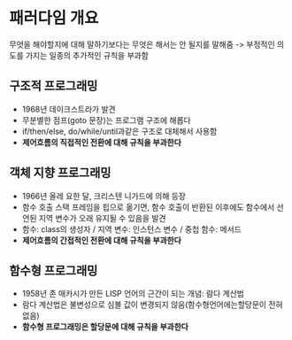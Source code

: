 # 패러다임 개요
무엇을 해야할지에 대해 말하기보다는 무엇은 해서는 안 될지를 말해줌
-> 부정적인 의도를 가지는 일종의 추가적인 규칙을 부과함

## 구조적 프로그래밍
- 1968년 데이크스트라가 발견
- 무분별한 점프(goto 문장)는 프로그램 구조에 해롭다
- if/then/else, do/while/until과같은 구조로 대체해서 사용함
- **제어흐름의 직접적인 전환에 대해 규칙을 부과한다**

## 객체 지향 프로그래밍
- 1966년 올레 요한 달, 크리스텐 니가드에 의해 등장
- 함수 호출 스택 프레임을 힙으로 옮기면, 함수 호출이 반환된 이후에도 함수에서 선언된 지역 변수가 오래 유지될 수 있음을 발견
- 함수: class의 생성자 / 지역 변수: 인스턴스 변수 / 중첩 함수: 메서드
- **제어흐름의 간접적인 전환에 대해 규칙을 부과한다**

## 함수형 프로그래밍
- 1958년 존 매카시가 만든 LISP 언어의 근간이 되는 개념: 람다 계산법
- 람다 계산법은 불변성으로 심볼 값이 변경되지 않음(함수형언어에는할당문이 전혀 없음)
- **함수형 프로그래밍은 할당문에 대해 규칙을 부과한다**
